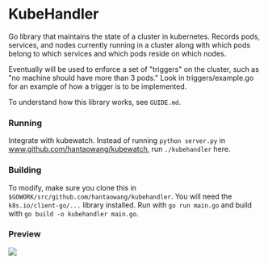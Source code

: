 # KubeHandler

Go library that maintains the state of a cluster in kubernetes. 
Records pods, services, and nodes currently running in a cluster along with
which pods belong to which services and which pods reside on which nodes.

Eventually will be used to enforce a set of "triggers" on the cluster, such as 
"no machine should have more than 3 pods." Look in triggers/example.go for an 
example of how a trigger is to be implemented.

To understand how this library works, see `GUIDE.md`. 

### Running
Integrate with kubewatch. Instead of running `python server.py` in 
www.github.com/hantaowang/kubewatch, run `./kubehandler` here. 

### Building
To modify, make sure you clone this in `$GOWORK/src/github.com/hantaowang/kubehandler`.
You will need the `k8s.io/client-go/...` library installed. Run with `go run main.go` and
build with `go build -o kubehandler main.go`.

### Preview
<img src="assets/frontend.png" />
